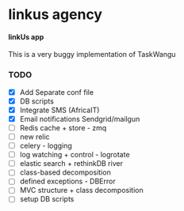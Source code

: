 linkus agency
=========

#### linkUs app
This is a very buggy implementation of TaskWangu


### TODO
- [x] Add Separate conf file
- [x] DB scripts
- [x] Integrate SMS (AfricaIT)
- [x] Email notifications Sendgrid/mailgun
- [ ] Redis cache + store - zmq
- [ ] new relic
- [ ] celery - logging
- [ ] log watching + control - logrotate
- [ ] elastic search + rethinkDB river
- [ ] class-based decomposition
- [ ] defined exceptions - DBError
- [ ] MVC structure + class decomposition
- [ ] setup DB scripts

